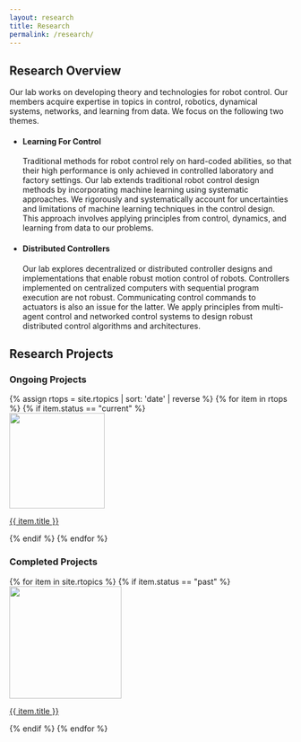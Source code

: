 ```yaml
---
layout: research
title: Research
permalink: /research/
---
```


<h2>Research Overview</h2>
<div class = "justified">
<p>Our lab works on developing theory and technologies for robot control. Our members acquire expertise in topics in control, robotics, dynamical systems, networks, and learning from data. We focus on the following two themes.</p></div>
<ul>
<li><h4> Learning For Control</h4><div class = "justified"><p>Traditional methods for robot control rely on hard-coded abilities, so that their high performance is only achieved in controlled laboratory and factory settings. Our lab extends traditional robot control design methods by incorporating machine learning using systematic approaches. We rigorously and systematically account for uncertainties and limitations of machine learning techniques in the control design. This approach involves applying principles from control, dynamics, and learning from data to our problems.</p></div></li>
<li><h4>Distributed Controllers</h4><div class = "justified"><p>Our lab explores decentralized or distributed controller designs and implementations that enable robust motion control of robots.
Controllers implemented on centralized computers with sequential program execution are not robust. Communicating control commands to actuators is also an issue for the latter. We apply principles from multi-agent control and networked control systems to design robust distributed control algorithms and architectures.</p></div></li>
</ul>


<h2>Research Projects</h2>

<h3>Ongoing Projects </h3>
<!--div class = "justified"><p>Our current focus is on control and estimation algorithms for feedback loops that contain classifiers. We develop control-oriented machine learning algorithms that produce controllers/estimators with closed-loop performance guarantees. For autonomy, these controllers must be obtained on-line by systems that need them, necessitating automated methods for analysis and synthesis of such controllers.</p></div-->


<div class = "flex-container">
{% assign rtops = site.rtopics | sort: 'date' | reverse %}
{% for item in rtops %}
{% if item.status == "current" %}
  <div class = "thumby"><a href="{{ item.url | prepend:site.baseurl | prepend:site.url}}"><img src = "{{site.url}}/{{site.baseurl}}/assets/img/{{ item.thumb}}" width = "170px" height = "170px"><p>{{ item.title }}</p></a> </div>
{% endif %}
{% endfor %}
</div>

<h3>Completed Projects</h3>
<div class = "flex-container">
{% for item in site.rtopics %}
{% if item.status == "past" %}
  <div class = "thumby"><a href="{{ item.url | prepend:site.baseurl | prepend:site.url}}"><img src = "{{site.url}}/{{site.baseurl}}/assets/img/{{ item.thumb}}" width = "200px" height = "200px"><p>{{ item.title }}</p></a> </div>
  {% endif %}
{% endfor %}
</div>
